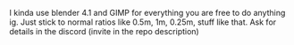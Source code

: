 I kinda use blender 4.1 and GIMP for everything you are free to do anything ig. Just stick to normal ratios like 0.5m, 1m, 0.25m, stuff like that. Ask for details in the discord (invite in the repo description)

